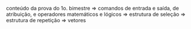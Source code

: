 conteúdo da prova do 1o. bimestre
	=> comandos de entrada e saída, de atribuição, e operadores matemáticos e lógicos
	=> estrutura de seleção
	=> estrutura de repetição
	=> vetores
